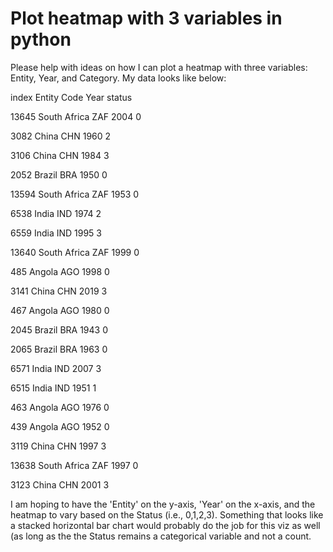 
# Plot heatmap with 3 variables in python

Please help with ideas on how I can plot a heatmap with three variables: Entity, Year, and Category. My data looks like below:




index
Entity
Code
Year
status




13645
South Africa
ZAF
2004
0


3082
China
CHN
1960
2


3106
China
CHN
1984
3


2052
Brazil
BRA
1950
0


13594
South Africa
ZAF
1953
0


6538
India
IND
1974
2


6559
India
IND
1995
3


13640
South Africa
ZAF
1999
0


485
Angola
AGO
1998
0


3141
China
CHN
2019
3


467
Angola
AGO
1980
0


2045
Brazil
BRA
1943
0


2065
Brazil
BRA
1963
0


6571
India
IND
2007
3


6515
India
IND
1951
1


463
Angola
AGO
1976
0


439
Angola
AGO
1952
0


3119
China
CHN
1997
3


13638
South Africa
ZAF
1997
0


3123
China
CHN
2001
3




I am hoping to have the 'Entity' on the y-axis, 'Year' on the x-axis, and the heatmap to vary based on the Status (i.e., 0,1,2,3).
Something that looks like a stacked horizontal bar chart would probably do the job for this viz as well (as long as the the Status remains a categorical variable and not a count.

        